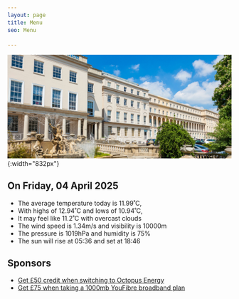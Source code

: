 ```yaml
---
layout: page
title: Menu
seo: Menu

---
```


![Logo](/images/logo.jpg){:width="832px"}

<!-- weather_marker starts -->
## On Friday, 04 April 2025

- The average temperature today is 11.99˚C,
- With highs of 12.94˚C and lows of 10.94˚C,
- It may feel like 11.2˚C with overcast clouds
- The wind speed is 1.34m/s and visibility is 10000m
- The pressure is 1019hPa and humidity is 75%
- The sun will rise at 05:36 and set at 18:46

<!-- weather_marker ends -->

## Sponsors

- [Get £50 credit when switching to Octopus Energy](https://bit.ly/3oD1nnS)
- [Get £75 when taking a 1000mb YouFibre broadband plan](https://aklam.io/91zWhU?)



